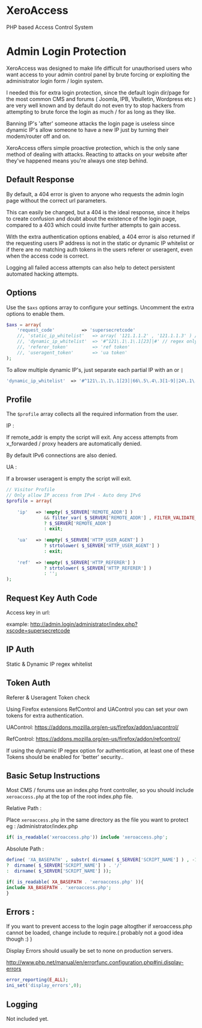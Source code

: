 XeroAccess
==========

PHP based Access Control System

Admin Login Protection
======================

XeroAccess was designed to make life difficult for unauthorised users who want access to your admin control panel 
by brute forcing or exploiting the administrator login form / login system.

I needed this for extra login protection, since the default login dir/page for the most common CMS and forums ( Joomla, IPB, Vbulletin, Wordpress etc ) 
are very well known and by default do not even try to stop hackers from attempting to brute force the login as much / for as long as they like. 

Banning IP's 'after' someone attacks the login page is useless since dynamic IP's allow someone to have a new IP just by turning their modem/router off and on. 

XeroAccess offers simple proactive protection, which is the only sane method of dealing with attacks. Reacting to attacks on your website after they've happened means you're always one step behind.

Default Response
----------------

By default, a 404 error is given to anyone who requests the admin login page without the correct url parameters.

This can easily be changed, but a 404 is the ideal response, since it helps to create confusion and doubt about the existence of the login page, 
compared to a 403 which could invite further attempts to gain access. 

With the extra authentication options enabled, a 404 error is also returned if the requesting users IP address is not in the static or dynamic IP whitelist
or if there are no matching auth tokens in the users referer or useragent, even when the access code is correct. 

Logging all failed access attempts can also help to detect persistent automated hacking attempts.


Options
---------

Use the `$axs` options array to configure your settings. Uncomment the extra options to enable them.

```php
$axs = array(
    'request_code'          => 'supersecretcode'
    //, 'static_ip_whitelist'   => array( '121.1.1.2' , '121.1.1.3' ) // full ip's
    //, 'dynamic_ip_whitelist'  => '#^121\.1\.1\.1[23]|#' // regex only! - partial ip
    //, 'referer_token'         => 'ref token'
    //, 'useragent_token'       => 'ua token'
);
```

To allow multiple dynamic IP's, just separate each partial IP with an or `|` 

```php
'dynamic_ip_whitelist'  => '#^121\.1\.1\.1[23]|66\.5\.4\.3[1-9]|24\.1\.2\.#' // regex only! - partial ip
```

Profile
--------

The `$profile` array collects all the required information from the user. 

IP : 

If remote_addr is empty the script will exit. Any access attempts from x_forwarded / proxy headers are automatically denied.

By default IPv6 connections are also denied. 

UA : 

If a browser useragent is empty the script will exit.

```php
// Visitor Profile
// Only allow IP access from IPv4 - Auto deny IPv6
$profile = array(
    
    'ip'   => !empty( $_SERVER['REMOTE_ADDR'] ) 
              && filter_var( $_SERVER['REMOTE_ADDR'] , FILTER_VALIDATE_IP, FILTER_VALIDATE_IPV4 ) 
              ? $_SERVER['REMOTE_ADDR'] 
              : exit; 
                 
    'ua'   => !empty( $_SERVER['HTTP_USER_AGENT'] ) 
              ? strtolower( $_SERVER['HTTP_USER_AGENT'] )
              : exit;
                 
    'ref'  => !empty( $_SERVER['HTTP_REFERER'] ) 
              ? strtolower( $_SERVER['HTTP_REFERER'] )
              : '';
);
```

Request Key Auth Code
---------------------

Access key in url:

example: http://admin.login/administrator/index.php?xscode=supersecretcode

IP Auth
-------

Static & Dynamic IP regex whitelist

Token Auth
----------

Referer & Useragent Token check

Using Firefox extensions RefControl and UAControl you can set your own tokens for extra authentication.

UAControl:
https://addons.mozilla.org/en-us/firefox/addon/uacontrol/

RefControl:
https://addons.mozilla.org/en-us/firefox/addon/refcontrol/

If using the dynamic IP regex option for authentication, at least one of these Tokens should be enabled for 'better' security..


Basic Setup Instructions
------------------------

Most CMS / forums use an index.php front controller, so you should include `xeroaccess.php` at the top of the root index.php file. 

Relative Path :

Place `xeroaccess.php` in the same directory as the file you want to protect eg : /administrator/index.php

```php
if( is_readable('xeroaccess.php')) include 'xeroaccess.php';
```

Absolute Path :

```php
define( 'XA_BASEPATH' , substr( dirname( $_SERVER['SCRIPT_NAME'] ) , -1 ) !== '/'  
?  dirname( $_SERVER['SCRIPT_NAME'] ) . '/' 
:  dirname( $_SERVER['SCRIPT_NAME'] ));

if( is_readable( XA_BASEPATH . 'xeroaccess.php' )){
include XA_BASEPATH . 'xeroaccess.php';
}
```

Errors : 
--------

If you want to prevent access to the login page altogther if xeroaccess.php cannot be loaded, change include to require.( probably not a good idea though :) )

Display Errors should usually be set to none on production servers.

http://www.php.net/manual/en/errorfunc.configuration.php#ini.display-errors

```php
error_reporting(E_ALL);
ini_set('display_errors',0);
```

Logging
-------

Not included yet.

